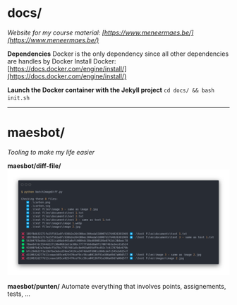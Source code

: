 # docs/
*Website for my course material: [https://www.meneermaes.be/](https://www.meneermaes.be/)*

**Dependencies**
Docker is the only dependency since all other dependencies are handles by Docker
Install Docker: [https://docs.docker.com/engine/install/](https://docs.docker.com/engine/install/)

**Launch the Docker container with the Jekyll project**
`cd docs/ && bash init.sh`

---

# maesbot/
*Tooling to make my life easier*

**maesbot/diff-file/**
![diff-fileTerminal output](readme/carbon.png)

**maesbot/punten/**
Automate everything that involves points, assignements, tests, ...
